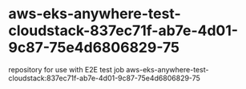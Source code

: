 # aws-eks-anywhere-test-cloudstack-837ec71f-ab7e-4d01-9c87-75e4d6806829-75
repository for use with E2E test job aws-eks-anywhere-test-cloudstack:837ec71f-ab7e-4d01-9c87-75e4d6806829-75
